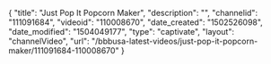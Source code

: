 {
    "title": "Just Pop It Popcorn Maker",
    "description": "",
    "channelid": "111091684",
    "videoid": "110008670",
    "date_created": "1502526098",
    "date_modified": "1504049177",
    "type": "captivate",
    "layout": "channelVideo",
    "url": "\/bbbusa-latest-videos\/just-pop-it-popcorn-maker\/111091684-110008670"
}